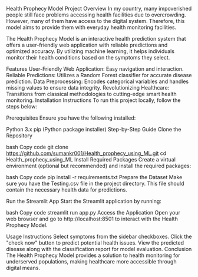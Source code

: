 Health Prophecy Model
Project Overview
In my country, many impoverished people still face problems accessing health facilities due to overcrowding. However, many of them have access to the digital system. Therefore, this model aims to provide them with everyday health monitoring facilities.

The Health Prophecy Model is an interactive health prediction system that offers a user-friendly web application with reliable predictions and optimized accuracy. By utilizing machine learning, it helps individuals monitor their health conditions based on the symptoms they select.

Features
User-Friendly Web Application: Easy navigation and interaction.
Reliable Predictions: Utilizes a Random Forest classifier for accurate disease prediction.
Data Preprocessing: Encodes categorical variables and handles missing values to ensure data integrity.
Revolutionizing Healthcare: Transitions from classical methodologies to cutting-edge smart health monitoring.
Installation Instructions
To run this project locally, follow the steps below:

Prerequisites
Ensure you have the following installed:

Python 3.x
pip (Python package installer)
Step-by-Step Guide
Clone the Repository

bash
Copy code
git clone https://github.com/sumankr001/Health_prophecy_using_ML.git
cd Health_prophecy_using_ML
Install Required Packages Create a virtual environment (optional but recommended) and install the required packages:

bash
Copy code
pip install -r requirements.txt
Prepare the Dataset Make sure you have the Testing.csv file in the project directory. This file should contain the necessary health data for predictions.

Run the Streamlit App Start the Streamlit application by running:

bash
Copy code
streamlit run app.py
Access the Application Open your web browser and go to http://localhost:8501 to interact with the Health Prophecy Model.

Usage Instructions
Select symptoms from the sidebar checkboxes.
Click the "check now" button to predict potential health issues.
View the predicted disease along with the classification report for model evaluation.
Conclusion
The Health Prophecy Model provides a solution to health monitoring for underserved populations, making healthcare more accessible through digital means.
